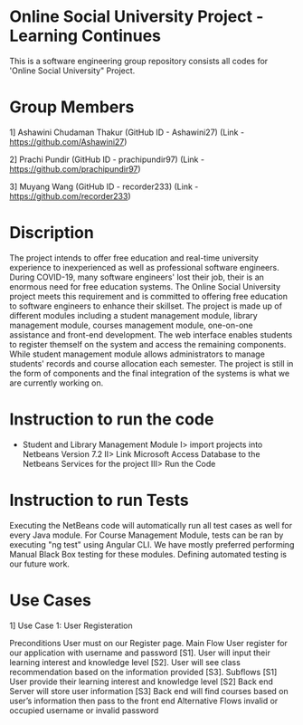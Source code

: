 # Online Social University Project - Learning Continues

This is a software engineering group repository consists all codes for 'Online Social University" Project. 

# Group Members
1] Ashawini Chudaman Thakur (GitHub ID - Ashawini27) (Link - https://github.com/Ashawini27)

2] Prachi Pundir (GitHub ID - prachipundir97) (Link - https://github.com/prachipundir97)

3] Muyang Wang (GitHub ID - recorder233) (Link - https://github.com/recorder233)

# Discription 

The project intends to offer free education and real-time university experience to inexperienced as well as professional software engineers. During COVID-19, many software engineers' lost their job, their is an enormous need for free education systems. The Online Social University project meets this requirement and is committed to offering free education to software engineers to enhance their skillset. The project is made up of different modules including a student management module, library management module, courses management module, one-on-one assistance and front-end development. The web interface enables students to register themself on the system and access the remaining components. While student management module allows administrators to manage students' records and course allocation each semester. The project is still in the form of components and the final integration of the systems is what we are currently working on.  

# Instruction to run the code

- Student and Library Management Module
     I> import projects into Netbeans Version 7.2 
     II> Link Microsoft Access Database to the Netbeans Services for the project
     III> Run the Code
     
 # Instruction to run Tests
 
Executing the NetBeans code will automatically run all test cases as well for every Java module. For Course Management Module, tests can be ran by executing "ng test" using Angular CLI. We have mostly preferred performing Manual Black Box testing for these modules. Defining automated testing is our future work. 
     
 # Use Cases
 
 1] Use Case 1: User Registeration

Preconditions
     User must on our Register page.
Main Flow
     User register for our application with username and password [S1]. User will input their learning interest and knowledge level [S2]. User will see class         recommendation based on the information provided [S3]. 
Subflows
     [S1] User provide their learning interest and knowledge level
     [S2] Back end Server will store user information
     [S3] Back end will find courses based on user’s information then pass to the front end
Alternative Flows
     invalid or occupied username or invalid password



